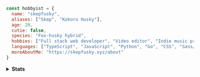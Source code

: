 ```js
const hobbyist = {
  name: "skepfusky",
  aliases: ["Skep", "Kokoro Husky"],
  age: 20,
  cutie: false,
  species: "Fox-husky hybrid",
  hobbies: ["Full stack web developer", "Video editor", "Indie music producer"],
  languages: ["TypeScript", "JavaScript", "Python", "Go", "CSS", "Sass/SCSS"],
  moreAboutMe: "https://skepfusky.xyz/about"
}
```

<details>
<summary>
  <strong>Stats</strong>
</summary>
<p align="center">
  <img align="center" width="590" src="https://github-readme-stats.vercel.app/api/wakatime?username=skepfusky&layout=compact&theme=tokyonight&langs_count=8&hide_border=true&custom_title=I'm%20a%20showoff%20I%20know&hide=other,markdown,json">
 </p>
<br />
<a href="https://github.com/anuraghazra/github-readme-stats">
<img width="450" src="https://github-readme-stats.vercel.app/api/top-langs/?username=skepfusky&layout=compact&theme=tokyonight&langs_count=10&hide_border=true&include_all_commits=true&card_width=320&hide=jupyter%20notebook,markdown,svg">
</a>
  
<img align="right" src="https://spotify-recently-played-readme.vercel.app/api?user=jgvyje30t89zw4r2xy66j4u63&count=5">

</details>
